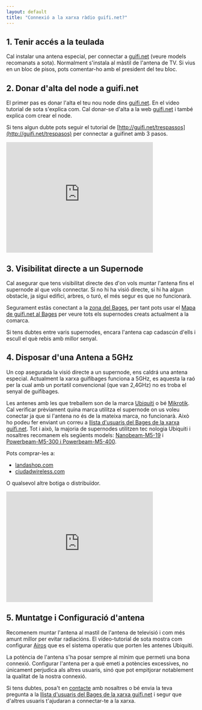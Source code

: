 ```yaml
---
layout: default
title: "Connexió a la xarxa ràdio guifi.net?"
---
```


## 1. Tenir accés a la teulada
Cal instalar una antena especial, per connectar a [guifi.net](http://guifi.net) (veure models recomanats a sota). Normalment s'instala al màstil de l'antena de TV. Si vius en un bloc de pisos, pots comentar-ho amb el president del teu bloc.

## 2. Donar d'alta del node a guifi.net
El primer pas es donar l'alta el teu nou node dins [guifi.net](http://guifi.net). En el video tutorial de sota s'explica com. Cal donar-se d'alta a la web [guifi.net](http://guifi.net) i també explica com crear el node.

Si tens algun dubte pots seguir el tutorial de [http://guifi.net/trespassos](http://guifi.net/trespasos) per connectar a guifinet amb 3 pasos.

<iframe width="390" height="293" src="http://www.youtube.com/embed/2MYtQ5hFvnk" frameborder="0" allowfullscreen></iframe>

## 3. Visibilitat directe a un Supernode
Cal asegurar que tens visibilitat directe des d'on vols muntar l'antena fins el supernode al que vols connectar. Si no hi ha visió directe, si hi ha algun obstacle, ja sigui edifici, arbres, o turó, el més segur es que no funcionarà.

Segurament estàs conectant a la [zona del Bages](http://guifi.net/ca/bages), per tant pots usar el [Mapa de guifi.net al Bages](http://guifi.net/ca/node/2426/view/map) per veure tots els supernodes creats actualment a la comarca.

Si tens dubtes entre varis supernodes, encara l'antena cap cadascún d'ells i escull el què rebis amb millor senyal.

## 4. Disposar d'una Antena a 5GHz
Un cop asegurada la visió directe a un supernode, ens caldrá una antena especial. Actualment la xarxa guifibages funciona a 5GHz, es aquesta la raó per la cual amb un portatil convencional (que van 2,4GHz) no es troba el senyal de guifibages.

Les antenes amb les que treballem son de la marca [Ubiquiti](http://ubnt.com) o bé [Mikrotik](http://www.mikrotik.com). Cal verificar prèviament quina marca utilitza el supernode on us voleu conectar ja que si l'antena no és de la mateixa marca, no funcionarà. Això ho podeu fer enviant un correu a [llista d'usuaris del Bages de la xarxa guifi.net](mailto:guifi-bagesusers@llistes.guifi.net). Tot i això, la majoria de supernodes utilitzen tec nologia Ubiquiti i nosaltres recomanem els següents models: [Nanobeam-M5-19](https://www.ubnt.com/airmax/nanobeamm/) i [Powerbeam-M5-300 i Powerbeam-M5-400](https://www.ubnt.com/airmax/powerbeam/).

Pots comprar-les a:

* [landashop.com](http://landashop.com/)
* [ciudadwireless.com](https://www.ciudadwireless.com/)

O qualsevol altre botiga o distribuïdor.

<iframe width="390" height="293" src="http://www.youtube.com/embed/HGjUdu0KZzc" frameborder="0" allowfullscreen></iframe>

## 5. Muntatge i Configuració d'antena
Recomenem muntar l'antena al mastil de l'antena de televisió i com més amunt millor per evitar radiacións. El vídeo-tutorial de sota mostra com configurar [Airos](http://www.ubnt.com/airos) que es el sistema operatiu que porten les antenes Ubiquiti.

La potència de l'antena s'ha posar sempre al mínim que permeti una bona connexió. Configurar l'antena per a què emeti a potències excessives, no únicament perjudica als altres usuaris, sinó que pot empitjorar notablement la qualitat de la nostra connexió.

Si tens dubtes, posa't en [contacte](/contacte/) amb nosaltres o bé envia la teva pregunta a la [llista d'usuaris del Bages de la xarxa guifi.net](mailto:guifi-bagesusers@llistes.guifi.net) i segur que d'altres usuaris t'ajudaran a connectar-te a la xarxa.
